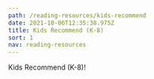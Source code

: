 ```yaml
---
path: /reading-resources/kids-recommend
date: 2021-10-06T12:35:38.975Z
title: Kids Recommend (K-8)
sort: 1
nav: reading-resources
---
```


Kids Recommend (K-8)!
